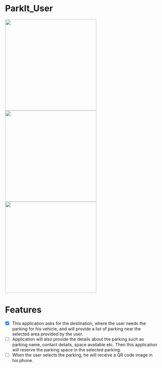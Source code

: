 # ParkIt_User

<img src="https://user-images.githubusercontent.com/43718012/141632101-c0134477-3c70-4462-8883-4c234c4bdc77.jpg" width = "300">

<img src="https://user-images.githubusercontent.com/43718012/141632143-591ef8ad-2c93-44ef-8f14-5f28795f5030.jpg" width = "300">

<img src="https://user-images.githubusercontent.com/43718012/141632155-b59e723f-b05a-47cd-aeaa-f17b82f09783.jpg" width = "300">

# Features
- [x] This application asks for the destination, where the user needs the parking for his vehicle, and will provide a list of parking near the selected area provided by the user.
- [ ] Application will also provide the details about the parking such as parking name, contact details, space available etc. Then this application will reserve the parking space in the selected parking.
- [ ] When the user selects the parking, he will receive a QR code image in his phone.
